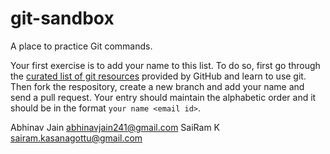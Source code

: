 # git-sandbox
A place to practice Git commands.

Your first exercise is to add your name to this list. To do so, first go through
the [curated list of git
resources](https://help.github.com/articles/good-resources-for-learning-git-and-github/)
provided by GitHub and learn to use git. Then fork the respository, create
a new branch and add your name and send a pull request. Your entry should
maintain the alphabetic order and it should be in the format `your name <email
id>`.

Abhinav Jain <abhinavjain241@gmail.com>
SaiRam K <sairam.kasanagottu@gmail.com>
